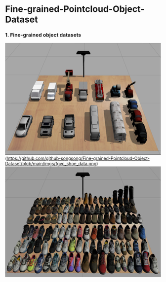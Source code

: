 # Fine-grained-Pointcloud-Object-Dataset

### 1. Fine-grained object datasets
![fine-grained object 1](https://github.com/github-songsong/Fine-grained-Pointcloud-Object-Dataset/blob/main/imgs/fgvc_car_data.png)(https://github.com/github-songsong/Fine-grained-Pointcloud-Object-Dataset/blob/main/imgs/fgvc_shoe_data.png)
![fine-grained object 2](https://github.com/github-songsong/Fine-grained-Pointcloud-Object-Dataset/blob/main/imgs/fgvc_shoe_data.png)
